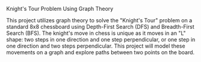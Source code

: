 Knight's Tour Problem Using Graph Theory

This project utilizes graph theory to solve the "Knight's Tour" problem on a standard 8x8 chessboard using Depth-First Search (DFS) and Breadth-First Search (BFS). The knight's move in chess is unique as it moves in an "L" shape: two steps in one direction and one step perpendicular, or one step in one direction and two steps perpendicular. This project will model these movements on a graph and explore paths between two points on the board.

